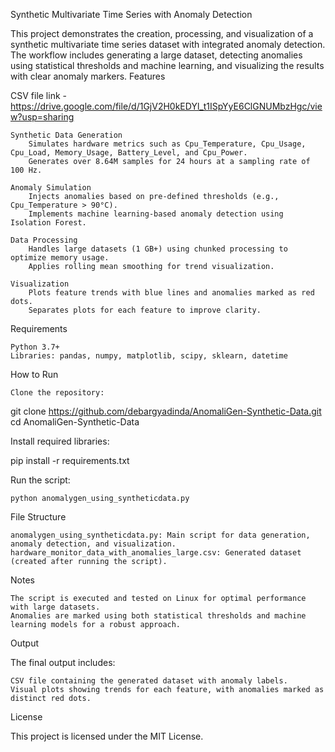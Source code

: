 Synthetic Multivariate Time Series with Anomaly Detection

This project demonstrates the creation, processing, and visualization of a synthetic multivariate time series dataset with integrated anomaly detection. The workflow includes generating a large dataset, detecting anomalies using statistical thresholds and machine learning, and visualizing the results with clear anomaly markers.
Features

CSV file link - https://drive.google.com/file/d/1GjV2H0kEDYl_t1ISpYyE6ClGNUMbzHgc/view?usp=sharing

    Synthetic Data Generation
        Simulates hardware metrics such as Cpu_Temperature, Cpu_Usage, Cpu_Load, Memory_Usage, Battery_Level, and Cpu_Power.
        Generates over 8.64M samples for 24 hours at a sampling rate of 100 Hz.

    Anomaly Simulation
        Injects anomalies based on pre-defined thresholds (e.g., Cpu_Temperature > 90°C).
        Implements machine learning-based anomaly detection using Isolation Forest.

    Data Processing
        Handles large datasets (1 GB+) using chunked processing to optimize memory usage.
        Applies rolling mean smoothing for trend visualization.

    Visualization
        Plots feature trends with blue lines and anomalies marked as red dots.
        Separates plots for each feature to improve clarity.

Requirements

    Python 3.7+
    Libraries: pandas, numpy, matplotlib, scipy, sklearn, datetime

How to Run

    Clone the repository:

git clone https://github.com/debargyadinda/AnomaliGen-Synthetic-Data.git
cd AnomaliGen-Synthetic-Data

Install required libraries:

pip install -r requirements.txt

Run the script:

    python anomalygen_using_syntheticdata.py

File Structure

    anomalygen_using_syntheticdata.py: Main script for data generation, anomaly detection, and visualization.
    hardware_monitor_data_with_anomalies_large.csv: Generated dataset (created after running the script).

Notes

    The script is executed and tested on Linux for optimal performance with large datasets.
    Anomalies are marked using both statistical thresholds and machine learning models for a robust approach.

Output

The final output includes:

    CSV file containing the generated dataset with anomaly labels.
    Visual plots showing trends for each feature, with anomalies marked as distinct red dots.

License

This project is licensed under the MIT License.
